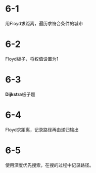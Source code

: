 # 6-1

用Floyd求距离，遍历求符合条件的城市

# 6-2

Floyd板子，将权值设置为1

# 6-3

**Dijkstra**板子题

# 6-4

Floyd求距离，记录路径再由递归输出

# 6-5

使用深度优先搜索，在搜的过程中记录路径。